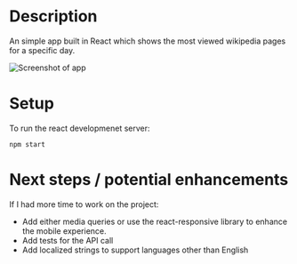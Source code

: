 # Description
An simple app built in React which shows the most viewed wikipedia pages for a specific day.

![Screenshot of app](https://i.imgur.com/m9EskXy.png)

# Setup
To run the react developmenet server:
```
npm start
```

# Next steps / potential enhancements
If I had more time to work on the project:
* Add either media queries or use the react-responsive library to enhance the mobile experience.
* Add tests for the API call
* Add localized strings to support languages other than English